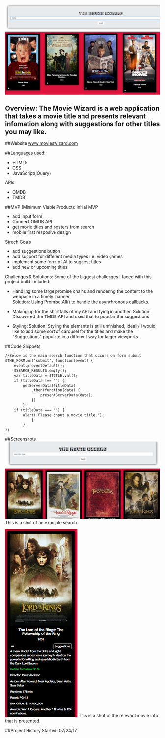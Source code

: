 ![Alt text](images/MovieWizard.png)

## Overview: The Movie Wizard is a web application that takes a movie title and presents relevant infomation along with suggestions for other titles you may like.  
  
##Website
www.movieswizard.com

##Languages used: 
  - HTML5
  - CSS
  - JavaScript(jQuery)
  
  APIs:
  - OMDB
  - TMDB
  
##MVP (Minimum Viable Product): 
Initial MVP
  - add input form
  - Connect OMDB API
  - get movie titles and posters from search
  - mobile first resposive design
  
Strech Goals
  - add suggestions button
  - add support for different media types i.e. video games
  - implement some form of AI to suggest titles 
  - add new or upcoming titles
  
Challenges & Solutions:
Some of the biggest challenges I faced with this project build included: 

  - Handling some large promise chains and rendering the content to the webpage in a timely manner.  
    Solution: Using Promise.All() to handle the asynchronous callbacks.

  - Making up for the shortfalls of my API and tying in another. 
    Solution: Discovered the TMDB API and used that to popular the suggestions

  - Styling:
    Solution: Styling the elements is still unfinished, ideally I would like to add some sort of carousel for the titles and make the "Suggestions" populate in a different way for larger viewports.
  
##Code Snippets
```
//Below is the main search function that occurs on form submit 
$THE_FORM.on('submit', function(event) {
    event.preventDefault();
    $SEARCH_RESULTS.empty();
    var titleData = $TITLE.val();
    if (titleData !== "") {
        getServerData(titleData)
            .then(function(data) {
                presentServerData(data);
            })
        }
    if (titleData === "") {
        alert('Please input a movie title.');
            }
        }    
);
```

##Screenshots
![Alt text](images/LOTR.png)
This is a shot of an example search

![Alt text](images/SINGLE_TITLE.png)
This is a shot of the relevant movie info that is presented.

##Project History
Started: 07/24/17
